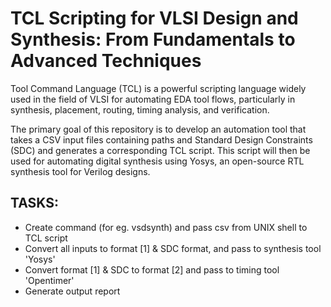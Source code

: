 # TCL Scripting for VLSI Design and Synthesis: From Fundamentals to Advanced Techniques
Tool Command Language (TCL) is a powerful scripting language widely used in the field of VLSI for automating EDA tool flows, particularly in synthesis, placement, routing, timing analysis, and verification. 

The primary goal of this repository  is to develop an automation tool that takes a CSV input files containing paths and Standard Design Constraints (SDC) and generates a corresponding TCL script. This script will then be used for automating digital synthesis using Yosys, an open-source RTL synthesis tool for Verilog designs.

## TASKS:
- Create command (for eg. vsdsynth) and pass csv from UNIX shell to TCL script
- Convert all inputs to format [1] & SDC format, and pass to synthesis tool 'Yosys'
- Convert format [1] & SDC to format [2] and pass to timing tool 'Opentimer'
- Generate output report

